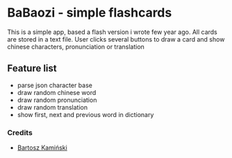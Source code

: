 # BaBaozi - simple flashcards
This is a simple app, based a flash version i wrote few year ago. All cards are stored in a text file. User clicks several buttons to draw a card and show chinese characters, pronunciation or translation

## Feature list
- parse json character base
- draw random chinese word
- draw random pronunciation
- draw random translation
- show first, next and previous word in dictionary

### Credits
* [Bartosz Kamiński](https://twitter.com/Suiseki)